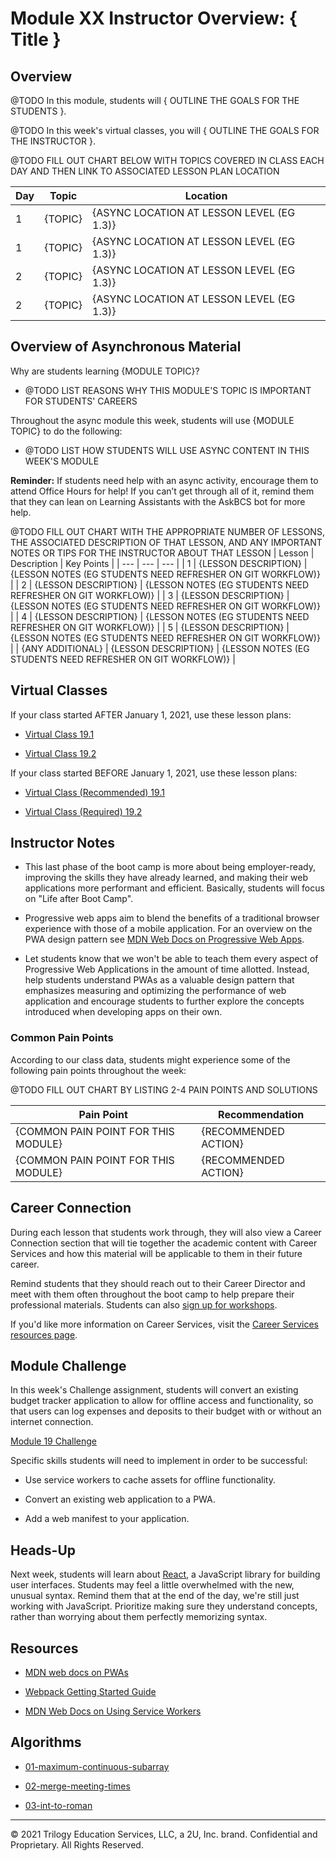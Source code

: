 # Module XX Instructor Overview: { Title }

## Overview

@TODO In this module, students will { OUTLINE THE GOALS FOR THE STUDENTS }.

@TODO In this week's virtual classes, you will { OUTLINE THE GOALS FOR THE INSTRUCTOR }.

@TODO FILL OUT CHART BELOW WITH TOPICS COVERED IN CLASS EACH DAY AND THEN LINK TO ASSOCIATED LESSON PLAN LOCATION

| Day  | Topic   | Location                                  |
| ---  | ---     | ---                                       |
| 1    | {TOPIC} | {ASYNC LOCATION AT LESSON LEVEL (EG 1.3)} |
| 1    | {TOPIC} | {ASYNC LOCATION AT LESSON LEVEL (EG 1.3)} |
| 2    | {TOPIC} | {ASYNC LOCATION AT LESSON LEVEL (EG 1.3)} |
| 2    | {TOPIC} | {ASYNC LOCATION AT LESSON LEVEL (EG 1.3)} |

## Overview of Asynchronous Material 

Why are students learning {MODULE TOPIC}?

* @TODO LIST REASONS WHY THIS MODULE'S TOPIC IS IMPORTANT FOR STUDENTS' CAREERS

Throughout the async module this week, students will use {MODULE TOPIC} to do the following:

* @TODO LIST HOW STUDENTS WILL USE ASYNC CONTENT IN THIS WEEK'S MODULE

**Reminder:** If students need help with an async activity, encourage them to attend Office Hours for help! If you can’t get through all of it, remind them that they can lean on Learning Assistants with the AskBCS bot for more help.

@TODO FILL OUT CHART WITH THE APPROPRIATE NUMBER OF LESSONS, THE ASSOCIATED DESCRIPTION OF THAT LESSON, AND ANY IMPORTANT NOTES OR TIPS FOR THE INSTRUCTOR ABOUT THAT LESSON 
| Lesson           | Description          | Key Points                                                  |
| ---              | ---                  | ---                                                         |
| 1                | {LESSON DESCRIPTION} | {LESSON NOTES (EG STUDENTS NEED REFRESHER ON GIT WORKFLOW)} |
| 2                | {LESSON DESCRIPTION} | {LESSON NOTES (EG STUDENTS NEED REFRESHER ON GIT WORKFLOW)} |
| 3                | {LESSON DESCRIPTION} | {LESSON NOTES (EG STUDENTS NEED REFRESHER ON GIT WORKFLOW)} |
| 4                | {LESSON DESCRIPTION} | {LESSON NOTES (EG STUDENTS NEED REFRESHER ON GIT WORKFLOW)} |
| 5                | {LESSON DESCRIPTION} | {LESSON NOTES (EG STUDENTS NEED REFRESHER ON GIT WORKFLOW)} |
| {ANY ADDITIONAL} | {LESSON DESCRIPTION} | {LESSON NOTES (EG STUDENTS NEED REFRESHER ON GIT WORKFLOW)} |

## Virtual Classes

If your class started AFTER January 1, 2021, use these lesson plans:

* [Virtual Class 19.1](./19.1-REQUIRED.md)

* [Virtual Class 19.2](./19.2-REQUIRED.md)

If your class started BEFORE January 1, 2021, use these lesson plans:

* [Virtual Class (Recommended) 19.1](./19.1-RECOMMENDED.md)

* [Virtual Class (Required) 19.2](./19.2-REQUIRED.md)

## Instructor Notes

* This last phase of the boot camp is more about being employer-ready, improving the skills they have already learned, and making their web applications more performant and efficient. Basically, students will focus on "Life after Boot Camp". 

* Progressive web apps aim to blend the benefits of a traditional browser experience with those of a mobile application. For an overview on the PWA design pattern see [MDN Web Docs on Progressive Web Apps](https://developer.mozilla.org/en-US/docs/Web/Progressive_web_apps).

* Let students know that we won't be able to teach them every aspect of Progressive Web Applications in the amount of time allotted. Instead, help students understand PWAs as a valuable design pattern that emphasizes measuring and optimizing the performance of web application and encourage students to further explore the concepts introduced when developing apps on their own.

### Common Pain Points

According to our class data, students might experience some of the following pain points throughout the week:

@TODO FILL OUT CHART BY LISTING 2-4 PAIN POINTS AND SOLUTIONS

| Pain Point                          | Recommendation       |
| ---                                 | ---                  |
| {COMMON PAIN POINT FOR THIS MODULE} | {RECOMMENDED ACTION} |
| {COMMON PAIN POINT FOR THIS MODULE} | {RECOMMENDED ACTION} |

## Career Connection

During each lesson that students work through, they will also view a Career Connection section that will tie together the academic content with Career Services and how this material will be applicable to them in their future career.

Remind students that they should reach out to their Career Director and meet with them often throughout the boot camp to help prepare their professional materials. Students can also [sign up for workshops](https://careerservicesonlineevents.splashthat.com/).

If you'd like more information on Career Services, visit the [Career Services resources page](https://mycareerspot.org/).

## Module Challenge

In this week's Challenge assignment, students will convert an existing budget tracker application to allow for offline access and functionality, so that users can log expenses and deposits to their budget with or without an internet connection.

[Module 19 Challenge](../../01-Class-Content/19-PWA/02-Challenge)

Specific skills students will need to implement in order to be successful:

* Use service workers to cache assets for offline functionality.

* Convert an existing web application to a PWA.

* Add a web manifest to your application.

## Heads-Up

Next week, students will learn about [React](https://reactjs.org/), a JavaScript library for building user interfaces. Students may feel a little overwhelmed with the new, unusual syntax. Remind them that at the end of the day, we're still just working with JavaScript. Prioritize making sure they understand concepts, rather than worrying about them perfectly memorizing syntax.

## Resources

* [MDN web docs on PWAs](https://developer.mozilla.org/en-US/docs/Web/Progressive_web_apps)

* [Webpack Getting Started Guide](https://webpack.js.org/guides/getting-started/)

* [MDN Web Docs on Using Service Workers](https://developer.mozilla.org/en-US/docs/Web/API/Service_Worker_API/Using_Service_Workers)

## Algorithms

* [01-maximum-continuous-subarray](../../01-Class-Content/19-PWA/03-Algorithms/01-maximum-continuous-subarray)

* [02-merge-meeting-times](../../01-Class-Content/19-PWA/03-Algorithms/02-merge-meeting-times)

* [03-int-to-roman](../../01-Class-Content/19-PWA/03-Algorithms/03-int-to-roman)

---
© 2021 Trilogy Education Services, LLC, a 2U, Inc. brand.  Confidential and Proprietary.  All Rights Reserved.
